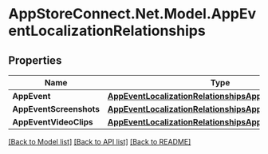 # AppStoreConnect.Net.Model.AppEventLocalizationRelationships

## Properties

Name | Type | Description | Notes
------------ | ------------- | ------------- | -------------
**AppEvent** | [**AppEventLocalizationRelationshipsAppEvent**](AppEventLocalizationRelationshipsAppEvent.md) |  | [optional] 
**AppEventScreenshots** | [**AppEventLocalizationRelationshipsAppEventScreenshots**](AppEventLocalizationRelationshipsAppEventScreenshots.md) |  | [optional] 
**AppEventVideoClips** | [**AppEventLocalizationRelationshipsAppEventVideoClips**](AppEventLocalizationRelationshipsAppEventVideoClips.md) |  | [optional] 

[[Back to Model list]](../README.md#documentation-for-models) [[Back to API list]](../README.md#documentation-for-api-endpoints) [[Back to README]](../README.md)

